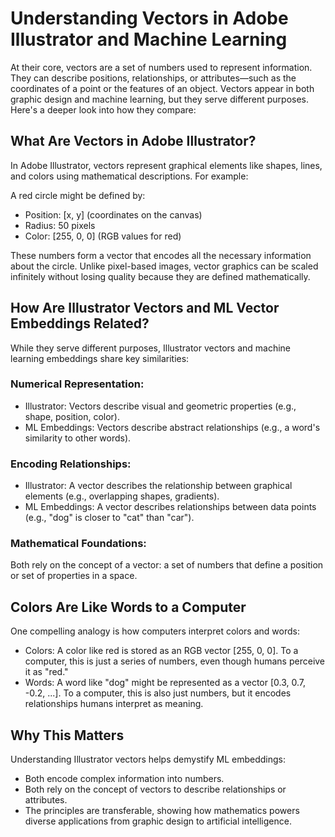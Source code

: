 # Understanding Vectors in Adobe Illustrator and Machine Learning

At their core, vectors are a set of numbers used to represent information. They can describe positions, relationships, or attributes—such as the coordinates of a point or the features of an object. Vectors appear in both graphic design and machine learning, but they serve different purposes. Here's a deeper look into how they compare:

## What Are Vectors in Adobe Illustrator?

In Adobe Illustrator, vectors represent graphical elements like shapes, lines, and colors using mathematical descriptions. For example:

A red circle might be defined by:
* Position: [x, y] (coordinates on the canvas)
* Radius: 50 pixels
* Color: [255, 0, 0] (RGB values for red)

These numbers form a vector that encodes all the necessary information about the circle. Unlike pixel-based images, vector graphics can be scaled infinitely without losing quality because they are defined mathematically.

## How Are Illustrator Vectors and ML Vector Embeddings Related?

While they serve different purposes, Illustrator vectors and machine learning embeddings share key similarities:

### Numerical Representation:
* Illustrator: Vectors describe visual and geometric properties (e.g., shape, position, color).
* ML Embeddings: Vectors describe abstract relationships (e.g., a word's similarity to other words).

### Encoding Relationships:
* Illustrator: A vector describes the relationship between graphical elements (e.g., overlapping shapes, gradients).
* ML Embeddings: A vector describes relationships between data points (e.g., "dog" is closer to "cat" than "car").

### Mathematical Foundations:
Both rely on the concept of a vector: a set of numbers that define a position or set of properties in a space.

## Colors Are Like Words to a Computer

One compelling analogy is how computers interpret colors and words:
* Colors: A color like red is stored as an RGB vector [255, 0, 0]. To a computer, this is just a series of numbers, even though humans perceive it as "red."
* Words: A word like "dog" might be represented as a vector [0.3, 0.7, -0.2, ...]. To a computer, this is also just numbers, but it encodes relationships humans interpret as meaning.

## Why This Matters

Understanding Illustrator vectors helps demystify ML embeddings:
* Both encode complex information into numbers.
* Both rely on the concept of vectors to describe relationships or attributes.
* The principles are transferable, showing how mathematics powers diverse applications from graphic design to artificial intelligence.
